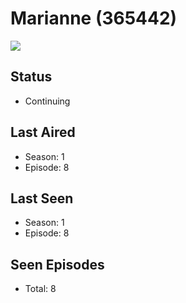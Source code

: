 # Marianne (365442)

<img src="https://dg31sz3gwrwan.cloudfront.net/poster/365442/1388337-0-optimized.jpg" />

## Status
* Continuing
## Last Aired
* Season: 1
* Episode: 8
## Last Seen
* Season: 1
* Episode: 8
## Seen Episodes
* Total: 8
